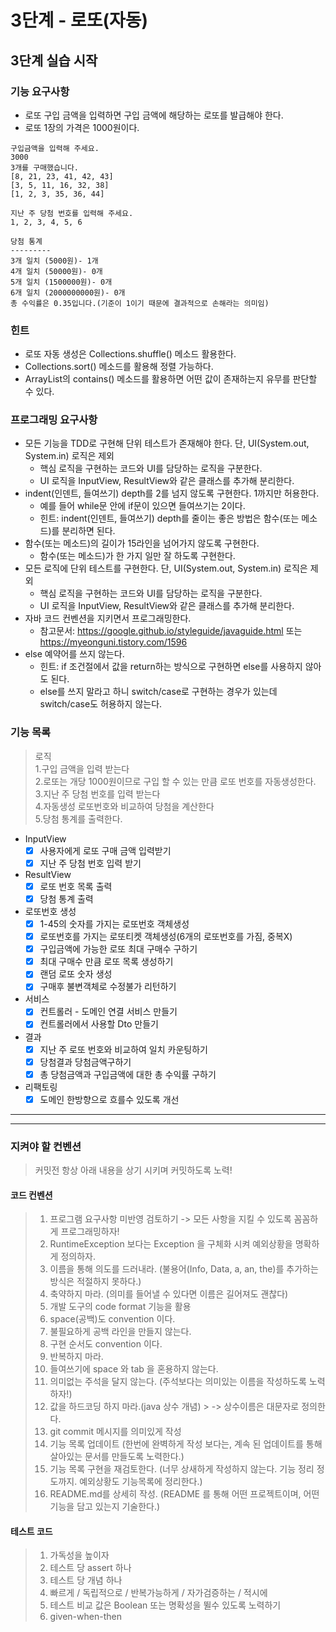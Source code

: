 # 3단계 - 로또(자동)

## 3단계 실습 시작

### 기능 요구사항

- 로또 구입 금액을 입력하면 구입 금액에 해당하는 로또를 발급해야 한다.
- 로또 1장의 가격은 1000원이다.

```text
구입금액을 입력해 주세요.
3000
3개를 구매했습니다.
[8, 21, 23, 41, 42, 43]
[3, 5, 11, 16, 32, 38]
[1, 2, 3, 35, 36, 44]

지난 주 당첨 번호를 입력해 주세요.
1, 2, 3, 4, 5, 6

당첨 통계
---------
3개 일치 (5000원)- 1개
4개 일치 (50000원)- 0개
5개 일치 (1500000원)- 0개
6개 일치 (2000000000원)- 0개
총 수익률은 0.35입니다.(기준이 1이기 때문에 결과적으로 손해라는 의미임)
```

### 힌트

- 로또 자동 생성은 Collections.shuffle() 메소드 활용한다.
- Collections.sort() 메소드를 활용해 정렬 가능하다.
- ArrayList의 contains() 메소드를 활용하면 어떤 값이 존재하는지 유무를 판단할 수 있다.

### 프로그래밍 요구사항

- 모든 기능을 TDD로 구현해 단위 테스트가 존재해야 한다. 단, UI(System.out, System.in) 로직은 제외
    - 핵심 로직을 구현하는 코드와 UI를 담당하는 로직을 구분한다.
    - UI 로직을 InputView, ResultView와 같은 클래스를 추가해 분리한다.
- indent(인덴트, 들여쓰기) depth를 2를 넘지 않도록 구현한다. 1까지만 허용한다.
    - 예를 들어 while문 안에 if문이 있으면 들여쓰기는 2이다.
    - 힌트: indent(인덴트, 들여쓰기) depth를 줄이는 좋은 방법은 함수(또는 메소드)를 분리하면 된다.
- 함수(또는 메소드)의 길이가 15라인을 넘어가지 않도록 구현한다.
    - 함수(또는 메소드)가 한 가지 일만 잘 하도록 구현한다.
- 모든 로직에 단위 테스트를 구현한다. 단, UI(System.out, System.in) 로직은 제외
    - 핵심 로직을 구현하는 코드와 UI를 담당하는 로직을 구분한다.
    - UI 로직을 InputView, ResultView와 같은 클래스를 추가해 분리한다.
- 자바 코드 컨벤션을 지키면서 프로그래밍한다.
    - 참고문서: https://google.github.io/styleguide/javaguide.html 또는 https://myeonguni.tistory.com/1596
- else 예약어를 쓰지 않는다.
    - 힌트: if 조건절에서 값을 return하는 방식으로 구현하면 else를 사용하지 않아도 된다.
    - else를 쓰지 말라고 하니 switch/case로 구현하는 경우가 있는데 switch/case도 허용하지 않는다.

### 기능 목록

> 로직  
> 1.구입 금액을 입력 받는다   
> 2.로또는 개당 1000원이므로 구입 할 수 있는 만큼 로또 번호를 자동생성한다.  
> 3.지난 주 당첨 번호를 입력 받는다   
> 4.자동생성 로또번호와 비교하여 당첨을 계산한다  
> 5.당첨 통계를 출력한다.

- InputView
    - [X] 사용자에게 로또 구매 금액 입력받기
    - [X] 지난 주 당첨 번호 입력 받기
- ResultView
    - [X] 로또 번호 목록 출력
    - [X] 당첨 통계 출력
- 로또번호 생성
    - [X] 1-45의 숫자를 가지는 로또번호 객체생성
    - [X] 로또번호를 가지는 로또티켓 객체생성(6개의 로또번호를 가짐, 중복X)
    - [X] 구입금액에 가능한 로또 최대 구매수 구하기
    - [X] 최대 구매수 만큼 로또 목록 생성하기
    - [X] 랜덤 로또 숫자 생성
    - [X] 구매후 불변객체로 수정불가 리턴하기
- 서비스
    - [X] 컨트롤러 - 도메인 연결 서비스 만들기
    - [X] 컨트롤러에서 사용할 Dto 만들기
- 결과
    - [X] 지난 주 로또 번호와 비교하여 일치 카운팅하기
    - [X] 당첨결과 당첨금액구하기
    - [X] 총 당첨금액과 구입금액에 대한 총 수익률 구하기
- 리팩토링
    - [X] 도메인 한방향으로 흐를수 있도록 개선

---
---

### 지켜야 할 컨벤션

> 커밋전 항상 아래 내용을 상기 시키며 커밋하도록 노력!

#### 코드 컨벤션

> 1. 프로그램 요구사항 미반영 검토하기 -> 모든 사항을 지킬 수 있도록 꼼꼼하게 프로그래밍하자!
> 2. RuntimeException 보다는 Exception 을 구체화 시켜 예외상황을 명확하게 정의하자.
> 3. 이름을 통해 의도를 드러내라. (불용어(Info, Data, a, an, the)를 추가하는 방식은 적절하지 못하다.)
> 4. 축약하지 마라. (의미를 들어낼 수 있다면 이름은 길어져도 괜찮다)
> 5. 개발 도구의 code format 기능을 활용
> 6. space(공백)도 convention 이다.
> 7. 불필요하게 공백 라인을 만들지 않는다.
> 8. 구현 순서도 convention 이다.
> 9. 반복하지 마라.
> 10. 들여쓰기에 space 와 tab 을 혼용하지 않는다.
> 11. 의미없는 주석을 달지 않는다. (주석보다는 의미있는 이름을 작성하도록 노력하자!)
> 12. 값을 하드코딩 하지 마라.(java 상수 개념)
      > -> 상수이름은 대문자로 정의한다.
> 13. git commit 메시지를 의미있게 작성
> 14. 기능 목록 업데이트 (한번에 완벽하게 작성 보다는, 계속 된 업데이트를 통해 살아있는 문서를 만들도록 노력한다.)
> 15. 기능 목록 구현을 재검토한다. (너무 상새하게 작성하지 않는다. 기능 정리 정도까지. 예외상황도 기능목록에 정리한다.)
> 16. README.md를 상세히 작성. (README 를 통해 어떤 프로젝트이며, 어떤 기능을 담고 있는지 기술한다.)

#### 테스트 코드

> 1. 가독성을 높이자
> 2. 테스트 당 assert 하나
> 3. 테스트 당 개념 하나
> 4. 빠르게 / 독립적으로 / 반복가능하게 / 자가검증하는 / 적시에
> 5. 테스트 비교 값은 Boolean 또는 명확성을 뛸수 있도록 노력하기
> 6. given-when-then